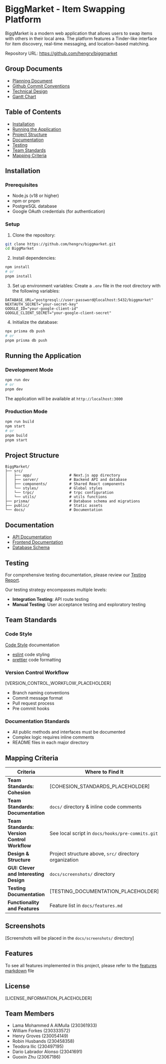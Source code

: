 # BiggMarket - Item Swapping Platform

BiggMarket is a modern web application that allows users to swap items with others in their local area. The platform features a Tinder-like interface for item discovery, real-time messaging, and location-based matching.

Repository URL: https://github.com/hengrv/biggmarket

## Group Documents

- [Planning Document](https://docs.google.com/document/d/1fKAm-ThGSWcT_wdQAW1xUyvlBsldpEAbiKgfMQTacuw/edit?tab=t.0)
- [Github Commit Conventions](https://gist.github.com/qoomon/5dfcdf8eec66a051ecd85625518cfd13)
- [Technical Design](https://newcastle-my.sharepoint.com/:w:/g/personal/c3005414_newcastle_ac_uk/EU-gbdc3oJ1NrAvxX6B8_cUBShfckSblFnh5h4swO6oAAQ?e=mahw2E)
- [Gantt Chart](https://newcastle-my.sharepoint.com/:x:/g/personal/c3049719_newcastle_ac_uk/EZLO5Mt3cWdJij1rsOzIcf4BRksxWHKmKAm6HBRdW9rZJg?e=Z1YbPS)

## Table of Contents

- [Installation](#installation)
- [Running the Application](#running-the-application)
- [Project Structure](#project-structure)
- [Documentation](#documentation)
- [Testing](#testing)
- [Team Standards](#team-standards)
- [Mapping Criteria](#mapping-criteria)

## Installation

### Prerequisites

- Node.js (v18 or higher)
- npm or pnpm
- PostgreSQL database
- Google OAuth credentials (for authentication)

### Setup

1. Clone the repository:

```bash
git clone https://github.com/hengrv/biggmarket.git
cd BiggMarket
```

2. Install dependencies:

```bash
npm install
# or
pnpm install
```

3. Set up environment variables:
   Create a `.env` file in the root directory with the following variables:

```env
DATABASE_URL="postgresql://user:password@localhost:5432/biggmarket"
NEXTAUTH_SECRET="your-secret-key"
GOOGLE_ID="your-google-client-id"
GOOGLE_CLIENT_SECRET="your-google-client-secret"
```

4. Initialize the database:

```bash
npx prisma db push
# or
pnpm prisma db push
```

## Running the Application

### Development Mode

```bash
npm run dev
# or
pnpm dev
```

The application will be available at `http://localhost:3000`

### Production Mode

```bash
npm run build
npm start
# or
pnpm build
pnpm start
```

## Project Structure

```
BiggMarket/
├── src/
│   ├── app/                 # Next.js app directory
│   ├── server/              # Backend API and database
│   ├── components/          # Shared React components
│   └── styles/              # Global styles
│   └── trpc/                # trpc configuration
│   └── utils/               # utils functions
├── prisma/                  # Database schema and migrations
├── public/                  # Static assets
└── docs/                    # Documentation
```

## Documentation

- [API Documentation](docs/server-api-documentation.md)
- [Frontend Documentation](docs/frontend-documentation.md)
- [Database Schema](prisma/schema.prisma)

## Testing

For comprehensive testing documentation, please review our [Testing Report](docs/testing.md).

Our testing strategy encompasses multiple levels:

- **Integration Testing**: API route testing
- **Manual Testing**: User acceptance testing and exploratory testing


## Team Standards

### Code Style

[Code Style]() documentation

- [eslint](https://eslint.org/) code styling
- [prettier](https://prettier.io/) code formatting

### Version Control Workflow

[VERSION_CONTROL_WORKFLOW_PLACEHOLDER]

- Branch naming conventions
- Commit message format
- Pull request process
- Pre commit hooks

### Documentation Standards

- All public methods and interfaces must be documented
- Complex logic requires inline comments
- README files in each major directory

## Mapping Criteria

| **Criteria**                                 | **Where to Find It**                                   |
| -------------------------------------------- | ------------------------------------------------------ |
| **Team Standards: Cohesion**                 | [COHESION_STANDARDS_PLACEHOLDER]                       |
| **Team Standards: Documentation**            | `docs/` directory & inline code comments               |
| **Team Standards: Version Control Workflow** | See local script in `docs/hooks/pre-commits.git`       |
| **Design & Structure**                       | Project structure above, `src/` directory organization |
| **GUI: Clever and Interesting Design**       | `docs/screenshots/` directory                          |
| **Testing Documentation**                    | [TESTING_DOCUMENTATION_PLACEHOLDER]                    |
| **Functionality and Features**               | Feature list in `docs/features.md`                     |

## Screenshots

[Screenshots will be placed in the `docs/screenshots/` directory]

## Features

To see all features implemented in this project, please refer to the [features markdown](docs/features.md) file

## License

[LICENSE_INFORMATION_PLACEHOLDER]

## Team Members

- Lama Mohammed A AlMulla (230361933)
- William Forkes (230333572)
- Henry Groves (230054149)
- Robin Husbands (230458358)
- Teodora Ilic (230497195)
- Dario Labrador Alonso (23041691)
- Guoxin Zhu (23067186)
